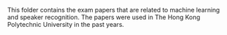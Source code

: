 
This folder contains the exam papers that are related to machine learning and speaker recognition. The papers were used in The Hong Kong Polytechnic University in the past years.
